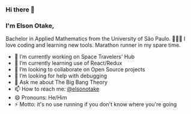 ### Hi there 👋

### I'm Elson Otake, 

Bachelor in Applied Mathematics from the University of São Paulo. 👨🏻‍💻 I love coding and learning new tools. Marathon runner in my spare time. 

- 🔭 I’m currently working on Space Travelers' Hub
- 🌱 I’m currently learning use of React/Redux
- 👯 I’m looking to collaborate on Open Source projects
- 🤔 I’m looking for help with debugging
- 💬 Ask me about The Big Bang Theory
- 📫 How to reach me: [@elsonotake](https://twitter.com/elsonotake)
- 😄 Pronouns: He/Him
- ⚡ Motto: it's no use running if you don't know where you're going

